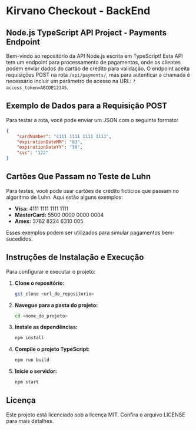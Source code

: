 # Kirvano Checkout - BackEnd

## Node.js TypeScript API Project - Payments Endpoint

Bem-vindo ao repositório da API Node.js escrita em TypeScript! Esta API tem um endpoint para processamento de pagamentos, onde os clientes podem enviar dados do cartão de crédito para validação. O endpoint aceita requisições POST na rota `/api/payments/`, mas para autenticar a chamada é necessário incluir um parâmetro de acesso na URL: `?access_token=ABCDE12345`.

## Exemplo de Dados para a Requisição POST

Para testar a rota, você pode enviar um JSON com o seguinte formato:

```json
{
    "cardNumber": "4111 1111 1111 1111",
    "expirationDateMM": "03",
    "expirationDateYY": "30",
    "cvc": "122"
}
```

## Cartões Que Passam no Teste de Luhn

Para testes, você pode usar cartões de crédito fictícios que passam no algoritmo de Luhn. Aqui estão alguns exemplos:

- **Visa:** 4111 1111 1111 1111
- **MasterCard:** 5500 0000 0000 0004
- **Amex:** 3782 8224 6310 005

Esses exemplos podem ser utilizados para simular pagamentos bem-sucedidos.

## Instruções de Instalação e Execução

Para configurar e executar o projeto:

1. **Clone o repositório:**
   ```bash
   git clone <url_do_repositorio>
   ```

2. **Navegue para a pasta do projeto:**
   ```bash
   cd <nome_do_projeto>
   ```

3. **Instale as dependências:**
   ```bash
   npm install
   ```

4. **Compile o projeto TypeScript:**
   ```bash
   npm run build
   ```

5. **Inicie o servidor:**
   ```bash
   npm start
   ```

## Licença

Este projeto está licenciado sob a licença MIT. Confira o arquivo LICENSE para mais detalhes.